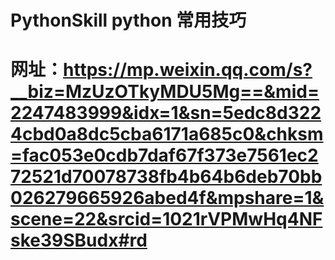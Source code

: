 # PythonSkill python 常用技巧
# 网址：https://mp.weixin.qq.com/s?__biz=MzUzOTkyMDU5Mg==&mid=2247483999&idx=1&sn=5edc8d3224cbd0a8dc5cba6171a685c0&chksm=fac053e0cdb7daf67f373e7561ec272521d70078738fb4b64b6deb70bb026279665926abed4f&mpshare=1&scene=22&srcid=1021rVPMwHq4NFske39SBudx#rd


